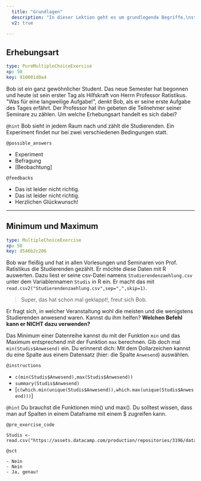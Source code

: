 ```yaml
---
  title: "Grundlagen"
  description: "In dieser Lektion geht es um grundlegende Begriffe,\nstatistische Messgrößen, andere Kennzahlen und\nden Umgang mit Datensätzen. Dies ist also der Einstieg\nin die deskriptive Statistik."
  v2: true

---
```

## Erhebungsart

```yaml
type: PureMultipleChoiceExercise 
xp: 50 
key: 910001d0a4   
```

Bob ist ein ganz gewöhnlicher Student. Das neue Semester hat begonnen und heute ist sein erster Tag als Hilfskraft von Herrn Professor Ratistikus. "Was für eine langweilige Aufgabe!", denkt Bob, als er seine erste Aufgabe des Tages erfährt. Der Professor hat ihn gebeten die Teilnehmer seiner Seminare zu zählen. Um welche Erhebungsart handelt es sich dabei?


`@hint`
Bob sieht in jedem Raum nach und zählt die Studierenden. Ein Experiment findet nur bei zwei verschiedenen Bedingungen statt.





`@possible_answers`
- Experiment
- Befragung
- [Beobachtung]

`@feedbacks`
- Das ist leider nicht richtig.
- Das ist leider nicht richtig.
- Herzlichen Glückwunsch!





---
## Minimum und Maximum

```yaml
type: MultipleChoiceExercise 
xp: 50 
key: d546b2c206   
```

Bob war fleißig und hat in allen Vorlesungen und Seminaren von Prof. Ratistikus die Studierenden gezählt. Er möchte diese Daten mit R auswerten. Dazu liest er seine csv-Datei
namens ``Studierendenzaehlung.csv`` unter dem Variablennamen ``Studis`` in R ein. Er macht das mit ``read.csv2("Studierendenzaehlung.csv",sep=",",skip=1)``. 

> Super, das hat schon mal geklappt!, freut sich Bob. 

Er fragt sich, in welcher Veranstaltung wohl die meisten und die wenigstens Studierenden anwesend waren. Kannst du ihm helfen? **Welchen Befehl kann er NICHT dazu verwenden?**

Das Minimum einer Datenreihe kannst du mit der Funktion ``min`` und das Maximum entsprechend mit der Funktion ``max`` berechnen. Gib doch mal ``min(Studis$Anwesend)`` ein. Du erinnerst dich: Mit dem Dollarzeichen kannst du eine Spalte aus einem Datensatz (hier: die Spalte ``Anwesend``) auswählen.

`@instructions`
- ``c(min(Studis$Anwesend),max(Studis$Anwesend))``
- ``summary(Studis$Anwesend)``
-  [``c(which.min(unique(Studis$Anwesend)),which.max(unique(Studis$Anwesend)))``]

`@hint`
Du brauchst die Funktionen min() und max(). Du solltest wissen, dass man auf Spalten in einem Dataframe mit einem $ zugreifen kann.

`@pre_exercise_code`

```{r}
Studis <- read.csv("https://assets.datacamp.com/production/repositories/3196/datasets/f7c3df4f7a167efcf7ff74b306b8045a10f83365/Studierendenzaehlung.csv",sep=";")
```


`@sct`

```{r}
- Nein  
- Nein  
- Ja, genau! 
```




